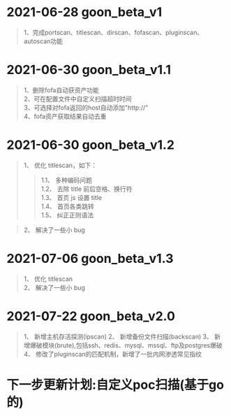 # 2021-06-28 goon_beta_v1
> 1、完成portscan、titlescan、dirscan、fofascan、pluginscan、autoscan功能

# 2021-06-30 goon_beta_v1.1
> 1、删除fofa自动获资产功能  
> 2、可在配置文件中自定义扫描超时时间  
> 3、可选择对fofa返回的host自动添加"http://"  
> 4、fofa资产获取结果自动去重  

# 2021-06-30 goon_beta_v1.2

> 1、 优化 titlescan，如下：
>> 1.1、 多种编码问题  
>> 1.2、 去除 title 前后空格、换行符  
>> 1.3、 首页 js 设置 title  
>> 1.4、 首页各类跳转  
>> 1.5、 纠正正则语法

> 2、 解决了一些小 bug

# 2021-07-06 goon_beta_v1.3
> 1、 优化 titlescan  
> 2、 解决了一些小 bug

# 2021-07-22 goon_beta_v2.0
> 1、 新增主机存活探测(ipscan)
> 2、 新增备份文件扫描(backscan)
> 3、 新增爆破模块(brute),包括ssh、redis、mysql、mssql、ftp及postgres爆破
> 4、 修改了pluginscan的匹配机制，新增了一批内网渗透常见指纹

# 下一步更新计划:自定义poc扫描(基于go的)
